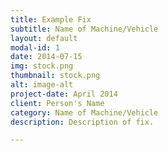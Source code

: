 ```yaml
---
title: Example Fix
subtitle: Name of Machine/Vehicle
layout: default
modal-id: 1
date: 2014-07-15
img: stock.png
thumbnail: stock.png
alt: image-alt
project-date: April 2014
client: Person's Name
category: Name of Machine/Vehicle
description: Description of fix.

---
```

